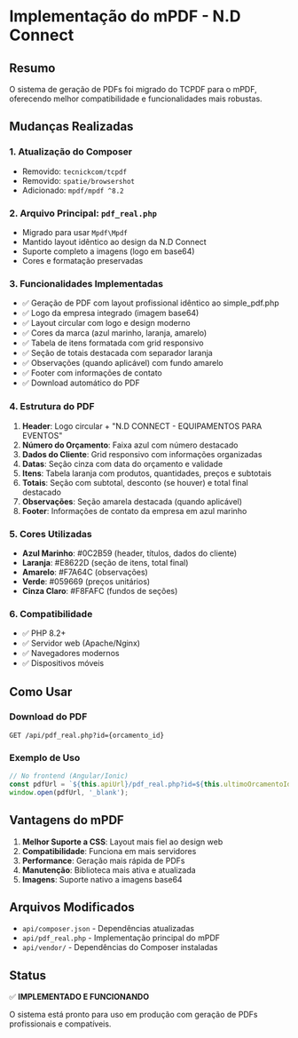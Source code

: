 # Implementação do mPDF - N.D Connect

## Resumo
O sistema de geração de PDFs foi migrado do TCPDF para o mPDF, oferecendo melhor compatibilidade e funcionalidades mais robustas.

## Mudanças Realizadas

### 1. Atualização do Composer
- Removido: `tecnickcom/tcpdf`
- Removido: `spatie/browsershot`
- Adicionado: `mpdf/mpdf ^8.2`

### 2. Arquivo Principal: `pdf_real.php`
- Migrado para usar `Mpdf\Mpdf`
- Mantido layout idêntico ao design da N.D Connect
- Suporte completo a imagens (logo em base64)
- Cores e formatação preservadas

### 3. Funcionalidades Implementadas
- ✅ Geração de PDF com layout profissional idêntico ao simple_pdf.php
- ✅ Logo da empresa integrado (imagem base64)
- ✅ Layout circular com logo e design moderno
- ✅ Cores da marca (azul marinho, laranja, amarelo)
- ✅ Tabela de itens formatada com grid responsivo
- ✅ Seção de totais destacada com separador laranja
- ✅ Observações (quando aplicável) com fundo amarelo
- ✅ Footer com informações de contato
- ✅ Download automático do PDF

### 4. Estrutura do PDF
1. **Header**: Logo circular + "N.D CONNECT - EQUIPAMENTOS PARA EVENTOS"
2. **Número do Orçamento**: Faixa azul com número destacado
3. **Dados do Cliente**: Grid responsivo com informações organizadas
4. **Datas**: Seção cinza com data do orçamento e validade
5. **Itens**: Tabela laranja com produtos, quantidades, preços e subtotais
6. **Totais**: Seção com subtotal, desconto (se houver) e total final destacado
7. **Observações**: Seção amarela destacada (quando aplicável)
8. **Footer**: Informações de contato da empresa em azul marinho

### 5. Cores Utilizadas
- **Azul Marinho**: #0C2B59 (header, títulos, dados do cliente)
- **Laranja**: #E8622D (seção de itens, total final)
- **Amarelo**: #F7A64C (observações)
- **Verde**: #059669 (preços unitários)
- **Cinza Claro**: #F8FAFC (fundos de seções)

### 6. Compatibilidade
- ✅ PHP 8.2+
- ✅ Servidor web (Apache/Nginx)
- ✅ Navegadores modernos
- ✅ Dispositivos móveis

## Como Usar

### Download do PDF
```
GET /api/pdf_real.php?id={orcamento_id}
```

### Exemplo de Uso
```javascript
// No frontend (Angular/Ionic)
const pdfUrl = `${this.apiUrl}/pdf_real.php?id=${this.ultimoOrcamentoId}`;
window.open(pdfUrl, '_blank');
```

## Vantagens do mPDF
1. **Melhor Suporte a CSS**: Layout mais fiel ao design web
2. **Compatibilidade**: Funciona em mais servidores
3. **Performance**: Geração mais rápida de PDFs
4. **Manutenção**: Biblioteca mais ativa e atualizada
5. **Imagens**: Suporte nativo a imagens base64

## Arquivos Modificados
- `api/composer.json` - Dependências atualizadas
- `api/pdf_real.php` - Implementação principal do mPDF
- `api/vendor/` - Dependências do Composer instaladas

## Status
✅ **IMPLEMENTADO E FUNCIONANDO**

O sistema está pronto para uso em produção com geração de PDFs profissionais e compatíveis.
